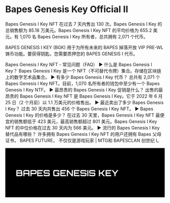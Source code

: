 # Bapes Genesis Key Official II

Bapes Genesis I Key NFT 在过去 7 天内售出 130 次。Bapes Genesis I Key 的总销售额为 85.18 万美元。Bapes Genesis I Key NFT 的平均价格为 655.2 美元。有 1,070 名 Bapes Genesis I Key 所有者，总共拥有 2,071 个代币。

BAPES GENESIS I KEY (BGK) 用于为所有未来的 BAPES 掉落开放 VIP PRE-WL 铸币功能。要获得钥匙，您需要质押您的 BAPES GENESIS I 代币。

Bapes Genesis I Key NFT - 常见问题（FAQ）
▶ 什么是 Bapes Genesis I Key？
Bapes Genesis I Key 是一个 NFT（不可替代令牌）集合。存储在区块链上的数字艺术品集合。
▶ 有多少 Bapes Genesis I Key 代币？
总共有 2,071 个 Bapes Genesis I Key NFT。目前，1,070 名所有者的钱包中至少有一个 Bapes Genesis I Key NTF。
▶ 最昂贵的 Bapes Genesis I Key 促销是什么？
出售的最昂贵的 Bapes Genesis I Key NFT 是 Bapes Genesis I Key。它于 2022 年 6 月 25 日（2 个月前）以 1.1 万美元的价格售出。
▶ 最近卖出了多少 Bapes Genesis I Key？
过去 30 天内共售出 456 个 Bapes Genesis I Key NFT。
▶ Bapes Genesis I Key 的价格是多少？
在过去 30 天里，Bapes Genesis I Key NFT 最便宜的销售额低于 423 美元，最高销售额超过 801 美元。Bapes Genesis I Key NFT 的中位价格在过去 30 天内为 566 美元。
▶ 流行的 Bapes Genesis I Key 替代品有哪些？
许多拥有 Bapes Genesis I Key NFT 的用户还拥有 Bapes 父母证书， BAPES FUTURE， 不仅仅是游戏玩家 | MTG和 BAPESCLAN 创世纪 I。

![nft](微信截图_20220825135446.png)
